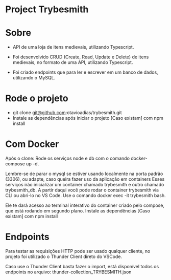 # Project Trybesmith

# Sobre
- API de uma loja de itens medievais, utilizando Typescript.

- Foi desenvolvido CRUD (Create, Read, Update e Delete) de itens medievais, no formato de uma API, utilizando Typescript.

- Foi criado endpoints que para ler e escrever em um banco de dados, utilizando o MySQL.

# Rode o projeto 
  - git clone git@github.com:otavioadias/trybesmith.git
  - Instale as dependências após iniciar o projeto [Caso existam] com npm install
  
# Com Docker
Após o clone:
Rode os serviços node e db com o comando docker-compose up -d.

Lembre-se de parar o mysql se estiver usando localmente na porta padrão (3306), ou adapte, caso queira fazer uso da aplicação em containers
Esses serviços irão inicializar um container chamado trybesmith e outro chamado trybesmith_db.
A partir daqui você pode rodar o container trybesmith via CLI ou abri-lo no VS Code.
Use o comando docker exec -it trybesmith bash.

Ele te dará acesso ao terminal interativo do container criado pelo compose, que está rodando em segundo plano.
Instale as dependências [Caso existam] com npm install

# Endpoints
Para testar as requisições HTTP pode ser usado qualquer cliente, no projeto foi utilizado o Thunder Client direto do VSCode.

Caso use o Thunder Client basta fazer o import, está disponível todos os endpoints no arquivo: thunder-collection_TRYBESMITH.json

<!-- Olá, Tryber!

Esse é apenas um arquivo inicial para o README do seu projeto.

É essencial que você preencha esse documento por conta própria, ok?

Não deixe de usar nossas dicas de escrita de README de projetos, e deixe sua criatividade brilhar!

⚠️ IMPORTANTE: você precisa deixar nítido:
- quais arquivos/pastas foram desenvolvidos por você; 
- quais arquivos/pastas foram desenvolvidos por outra pessoa estudante;
- quais arquivos/pastas foram desenvolvidos pela Trybe.

-->
